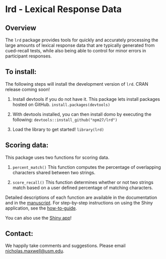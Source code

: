 # lrd - Lexical Response Data

## Overview

The `lrd` package provides tools for quickly and accurately processing the large amounts of lexical response data that are typically generated from cued-recall tests, while also being able to control for minor errors in participant responses.

## To install:

The following steps will install the development version of `lrd`. CRAN release coming soon!

  1. Install devtools if you do not have it. This package lets install packages hosted on GitHub. `install.packages(devtools)`

  2. With devtools installed, you can then install domo by executing the following: `devtools::install_github("npm27/lrd")`

  3. Load the library to get started! `library(lrd)`

## Scoring data:

This package uses two functions for scoring data.

  1. `percent_match()` This function computes the percentage of overlapping characters shared between two strings.
	
  2. `score_recall()` This function determines whether or not two strings match based on a user defined percentage of matching characters.

Detailed descriptions of each function are available in the documentation and in the [manuscript](https://osf.io/g96a7/).
For step-by-step instructions on using the Shiny application, see the [how-to-guide](https://nick1028blog.wordpress.com/lrd-shiny-application/).


You can also use the [Shiny app](https://npm27.shinyapps.io/lrdshiny/)!

## Contact:

We happily take comments and suggestions. Please email nicholas.maxwell@usm.edu.
